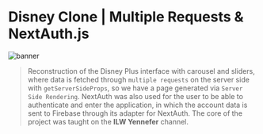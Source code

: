 # Disney Clone | Multiple Requests & NextAuth.js

![banner](banner.png)

> Reconstruction of the Disney Plus interface with carousel and sliders, where data is fetched through `multiple requests` on the server side with `getServerSideProps`, so we have a page generated via `Server Side Rendering`. NextAuth was also used for the user to be able to authenticate and enter the application, in which the account data is sent to Firebase through its adapter for NextAuth. The core of the project was taught on the <strong>ILW Yennefer</strong> channel.
